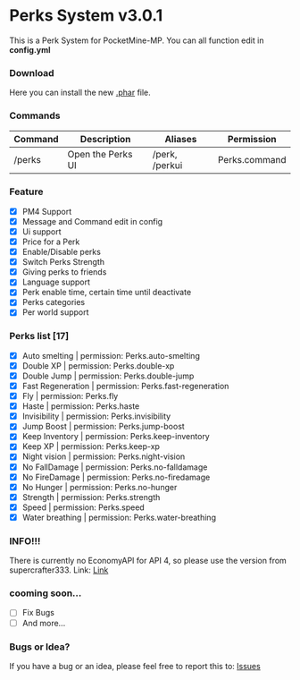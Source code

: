 # Perks System v3.0.1
This is a Perk System for PocketMine-MP.
You can all function edit in **config.yml**

### Download
Here you can install the new [.phar](https://poggit.pmmp.io/ci/FlxiBoy1313/Perks/Perks/70) file.

### Commands
|**Command**|**Description**|**Aliases**|**Permission**|
|-----------|---------------|-----------|---------------|
|/perks |Open the Perks UI|/perk, /perkui|Perks.command|

### Feature
- [X] PM4 Support
- [X] Message and Command edit in config
- [X] Ui support
- [X] Price for a Perk
- [X] Enable/Disable perks
- [X] Switch Perks Strength
- [X] Giving perks to friends
- [X] Language support
- [X] Perk enable time, certain time until deactivate
- [X] Perks categories
- [X] Per world support

### Perks list [17]
- [X] Auto smelting | permission: Perks.auto-smelting
- [X] Double XP | permission: Perks.double-xp
- [X] Double Jump | permission: Perks.double-jump
- [X] Fast Regeneration | permission: Perks.fast-regeneration
- [X] Fly | permission: Perks.fly
- [X] Haste | permission: Perks.haste
- [X] Invisibility | permission: Perks.invisibility
- [X] Jump Boost | permission: Perks.jump-boost
- [X] Keep Inventory | permission: Perks.keep-inventory
- [X] Keep XP | permission: Perks.keep-xp
- [X] Night vision | permission: Perks.night-vision
- [X] No FallDamage | permission: Perks.no-falldamage
- [X] No FireDamage | permission: Perks.no-firedamage
- [X] No Hunger | permission: Perks.no-hunger
- [X] Strength | permission: Perks.strength
- [X] Speed | permission: Perks.speed
- [X] Water breathing | permission: Perks.water-breathing

### INFO!!!
There is currently no EconomyAPI for API 4, so please use the version from supercrafter333. Link: [Link](https://github.com/supercrafter333/EconomyS/tree/master/EconomyAPI)

### cooming soon...
- [ ] Fix Bugs
- [ ] And more...

### Bugs or Idea?
If you have a bug or an idea, please feel free to report this to: [Issues](https://github.com/FlxiBoy1313/Perks/issues/new)
